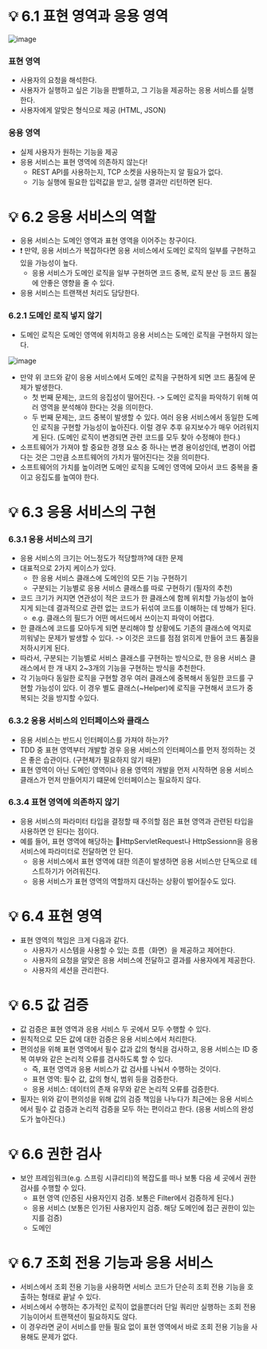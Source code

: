 # 💡 6.1 표현 영역과 응용 영역

![image](https://github.com/user-attachments/assets/8bfdeda4-fc4f-49ea-a4eb-1cfa4442b7d7)

### 표현 영역

- 사용자의 요청을 해석한다.
- 사용자가 실행하고 싶은 기능을 판별하고, 그 기능을 제공하는 응용 서비스를 실행한다.
- 사용자에게 알맞은 형식으로 제공 (HTML, JSON)

### 응용 영역

- 실제 사용자가 원하는 기능을 제공
- 응용 서비스는 표현 영역에 의존하지 않는다!
  - REST API를 사용하는지, TCP 소켓을 사용하는지 알 필요가 없다.
  - 기능 실행에 필요한 입력값을 받고, 실행 결과만 리턴하면 된다.
 
# 💡 6.2 응용 서비스의 역할

- 응용 서비스는 도메인 영역과 표현 영역을 이어주는 창구이다.
- ❗ 만약, 응용 서비스가 복잡하다면 응용 서비스에서 도메인 로직의 일부를 구현하고 있을 가능성이 높다.
  - 응용 서비스가 도메인 로직을 일부 구현하면 코드 중복, 로직 분산 등 코드 품질에 안좋은 영향을 줄 수 있다.
- 응용 서비스는 트랜잭션 처리도 담당한다.

### 6.2.1 도메인 로직 넣지 않기

- 도메인 로직은 도메인 영역에 위치하고 응용 서비스는 도메인 로직을 구현하지 않는다.

![image](https://github.com/user-attachments/assets/bb927e96-6816-4927-8961-13e6502c573f)

- 만약 위 코드와 같이 응용 서비스에서 도메인 로직을 구현하게 되면 코드 품질에 문제가 발생한다.
  - 첫 번째 문제는, 코드의 응집성이 떨어진다. -> 도메인 로직을 파악하기 위해 여러 영역을 분석해야 한다는 것을 의미한다.
  - 두 번째 문제는, 코드 중복이 발생할 수 있다. 여러 응용 서비스에서 동일한 도메인 로직을 구현할 가능성이 높아진다. 이럴 경우 추후 유지보수가 매우 어려워지게 된다. (도메인 로직이 변경되면 관련 코드를 모두 찾아 수정해야 한다.)
- 소프트웨어가 가져야 할 중요한 경쟁 요소 중 하나는 변경 용이성인데, 변경이 어렵다는 것은 그만큼 소프트웨어의 가치가 떨어진다는 것을 의미한다.
- 소프트웨어의 가치를 높이려면 도메인 로직을 도메인 영역에 모아서 코드 중복을 줄이고 응집도를 높여야 한다.

# 💡 6.3 응용 서비스의 구현

### 6.3.1 응용 서비스의 크기

- 응용 서비스의 크기는 어느정도가 적당할까?에 대한 문제
- 대표적으로 2가지 케이스가 있다.
  - 한 응용 서비스 클래스에 도메인의 모든 기능 구현하기
  - 구분되는 기능별로 응용 서비스 클래스를 따로 구현하기 (필자의 추천)
- 코드 크기가 커지면 연관성이 적은 코드가 한 클래스에 함께 위치할 가능성이 높아지게 되는데 결과적으로 관련 없는 코드가 뒤섞여 코드를 이해하는 데 방해가 된다.
  - e.g. 클래스의 필드가 어떤 메서드에서 쓰이는지 파악이 어렵다.
- 한 클래스에 코드를 모아두게 되면 분리해야 할 상황에도 기존의 클래스에 억지로 끼워넣는 문제가 발생할 수 있다. -> 이것은 코드를 점점 얽히게 만들어 코드 품질을 저하시키게 된다.
- 따라서, 구분되는 기능별로 서비스 클래스를 구현하는 방식으로, 한 응용 서비스 클래스에서 한 개 내지 2~3개의 기능을 구현하는 방식을 추천한다.
- 각 기능마다 동일한 로직을 구현할 경우 여러 클래스에 중복해서 동일한 코드를 구현할 가능성이 있다. 이 경우 별도 클래스(~Helper)에 로직을 구현해서 코드가 중복되는 것을 방지할 수있다.

### 6.3.2 응용 서비스의 인터페이스와 클래스

- 응용 서비스는 반드시 인터페이스를 가져야 하는가?
- TDD 중 표현 영역부터 개발할 경우 응용 서비스의 인터페이스를 먼저 정의하는 것은 좋은 습관이다. (구현체가 필요하지 않기 때문)
- 표현 영역이 아닌 도메인 영역이나 응용 영역의 개발을 먼저 시작하면 응용 서비스 클래스가 먼저 만들어지기 떄문에 인터페이스는 필요하지 않다.

### 6.3.4 표현 영역에 의존하지 않기

- 응용 서비스의 파라미터 타입을 결정할 때 주의할 점은 표현 영역과 관련된 타입을 사용하면 안 된다는 점이다.
- 예를 들어, 표현 영역에 해당하는 HttpServletRequest나 HttpSessionn을 응용 서비스에 파라미터로 전달하면 안 된다.
  - 응용 서비스에서 표현 영역에 대한 의존이 발생하면 응용 서비스만 단독으로 테스트하기가 어려워진다.
  - 응용 서비스가 표현 영역의 역할까지 대신하는 상황이 벌어질수도 있다.

# 💡 6.4 표현 영역

- 표현 영역의 책임은 크게 다음과 같다.
  - 사용자가 시스템을 사용할 수 있는 흐름（화면）을 제공하고 제어한다.
  - 사용자의 요청을 알맞은 응용 서비스에 전달하고 결과를 사용자에게 제공한다.
  - 사용자의 세션을 관리한다.
 
# 💡 6.5 값 검증

- 값 검증은 표현 영역과 응용 서비스 두 곳에서 모두 수행할 수 있다.
- 원칙적으로 모든 값에 대한 검증은 응용 서비스에서 처리한다.
- 편의성을 위해 표현 영역에서 필수 값과 값의 형식을 검사하고, 응용 서비스는 ID 중복 여부와 같은 논리적 오류를 검사하도록 할 수 있다.
  - 즉, 표현 영역과 응용 서비스가 값 검사를 나눠서 수행하는 것이다.
  - 표현 영역: 필수 값, 값의 형식, 범위 등을 검증한다.
  - 응용 서비스: 데이터의 존재 유무와 같은 논리적 오류를 검증한다.
- 필자는 위와 같이 편의성을 위해 값의 검증 책임을 나누다가 최근에는 응용 서비스에서 필수 값 검증과 논리적 검증을 모두 하는 편이라고 한다. (응용 서비스의 완성도가 높아진다.)

# 💡 6.6 권한 검사

- 보안 프레임워크(e.g. 스프링 시큐리티)의 복잡도를 떠나 보통 다음 세 곳에서 권한 검사를 수행할 수 있다.
  - 표현 영역 (인증된 사용자인지 검증. 보통은 Filter에서 검증하게 된다.)
  - 응용 서비스 (보통은 인가된 사용자인지 검증. 해당 도메인에 접근 권한이 있는지를 검증)
  - 도메인

# 💡 6.7 조회 전용 기능과 응용 서비스

- 서비스에서 조회 전용 기능을 사용하면 서비스 코드가 단순히 조회 전용 기능을 호출하는 형태로 끝날 수 있다.
- 서비스에서 수행하는 추가적인 로직이 없을뿐더러 단일 쿼리만 실행하는 조회 전용 기능이어서 트랜잭션이 필요하지도 않다.
- 이 경우라면 굳이 서비스를 만들 필요 없이 표현 영역에서 바로 조회 전용 기능을 사용해도 문제가 없다.
